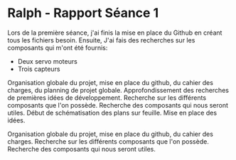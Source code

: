 <h1>Ralph - Rapport Séance 1</h1>	

<p> Lors de la première séance, j'ai finis la mise en place du Github en créant tous les fichiers besoin.
  Ensuite, J'ai fais des recherches sur les composants qui m'ont été fournis:
  </p>
 <ul>
  <li>Deux servo moteurs</li>
  <li>Trois capteurs</li>
</ul>


<p> Organisation globale du projet, mise en place du github, du cahier des charges, du planning de projet globale. Approfondissement des recherches de premières idées de développement. Recherche sur les différents composants que l'on possède. Recherche des composants qui nous seront utiles. Début de schématisation des plans sur feuille. Mise en place des idées.
  

<p> Organisation globale du projet, mise en place du github, du cahier des charges. Recherche sur les différents composants que l'on possède. Recherche des composants qui nous seront utiles. </p>
